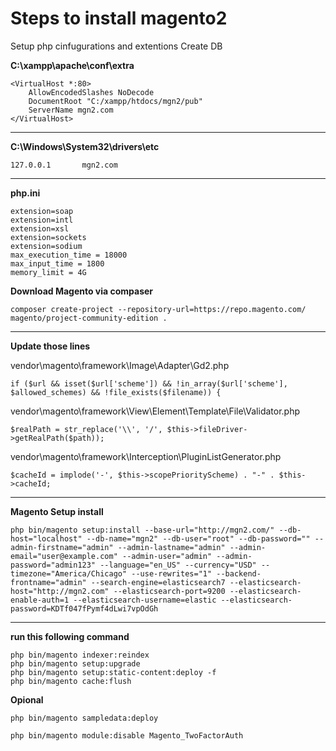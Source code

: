 # Steps to install magento2

Setup php cinfugurations and extentions
Create DB

**C:\xampp\apache\conf\extra**

    <VirtualHost *:80>
        AllowEncodedSlashes NoDecode
        DocumentRoot "C:/xampp/htdocs/mgn2/pub"
        ServerName mgn2.com
    </VirtualHost>

---

**C:\Windows\System32\drivers\etc**

	127.0.0.1       mgn2.com
    
--- 

**php.ini**

    extension=soap
    extension=intl
    extension=xsl
    extension=sockets
    extension=sodium
	max_execution_time = 18000
	max_input_time = 1800
	memory_limit = 4G
    
**Download Magento via compaser**

    composer create-project --repository-url=https://repo.magento.com/ magento/project-community-edition .

---

**Update those lines**

vendor\magento\framework\Image\Adapter\Gd2.php

    if ($url && isset($url['scheme']) && !in_array($url['scheme'], $allowed_schemes) && !file_exists($filename)) {

vendor\magento\framework\View\Element\Template\File\Validator.php

    $realPath = str_replace('\\', '/', $this->fileDriver->getRealPath($path));

vendor\magento\framework\Interception\PluginListGenerator.php
    
    $cacheId = implode('-', $this->scopePriorityScheme) . "-" . $this->cacheId;
---

**Magento Setup install**

    php bin/magento setup:install --base-url="http://mgn2.com/" --db-host="localhost" --db-name="mgn2" --db-user="root" --db-password="" --admin-firstname="admin" --admin-lastname="admin" --admin-email="user@example.com" --admin-user="admin" --admin-password="admin123" --language="en_US" --currency="USD" --timezone="America/Chicago" --use-rewrites="1" --backend-frontname="admin" --search-engine=elasticsearch7 --elasticsearch-host="http://mgn2.com" --elasticsearch-port=9200 --elasticsearch-enable-auth=1 --elasticsearch-username=elastic --elasticsearch-password=KDTf047fPymf4dLwi7vpOdGh

---

**run this following command**

    php bin/magento indexer:reindex
    php bin/magento setup:upgrade
    php bin/magento setup:static-content:deploy -f
    php bin/magento cache:flush

**Opional**

    php bin/magento sampledata:deploy

    php bin/magento module:disable Magento_TwoFactorAuth

